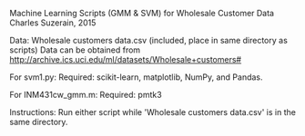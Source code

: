 Machine Learning Scripts (GMM & SVM) for Wholesale Customer Data
Charles Suzerain, 2015

Data:
Wholesale customers data.csv (included, place in same directory as scripts)
Data can be obtained from http://archive.ics.uci.edu/ml/datasets/Wholesale+customers#

For svm1.py:
Required: scikit-learn, matplotlib, NumPy, and Pandas.

For INM431cw_gmm.m:
Required: pmtk3

Instructions:
Run either script while 'Wholesale customers data.csv' is in the same directory. 
